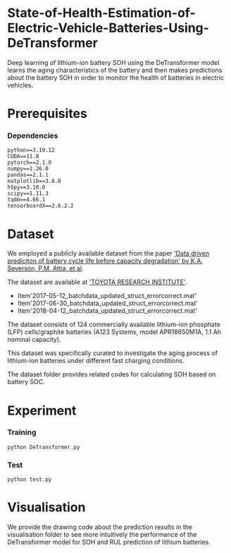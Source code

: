 # State-of-Health-Estimation-of-Electric-Vehicle-Batteries-Using-DeTransformer
Deep learning of lithium-ion battery SOH using the DeTransformer model learns the aging characteristics of the battery and then makes predictions about the battery SOH in order to monitor the health of batteries in electric vehicles.

# Prerequisites
### Dependencies
```
python==3.10.12
CUDA==11.8
pytorch==2.1.0
numpy==1.26.0
pandas==2.1.1
matplotlib==3.8.0
h5py==3.10.0
scipy==1.11.3
tqdm==4.66.1
tensorboardX==2.6.2.2
```


# Dataset  

We employed a publicly available dataset from the paper ['Data driven prediciton of battery cycle life before capacity degradation' by K.A. Severson, P.M. Attia, et al](https://www.nature.com/articles/s41560-019-0356-8). 

The dataset are available at ['TOYOTA RESEARCH INSTITUTE'](https://data.matr.io/1/projects/5c48dd2bc625d700019f3204). 

* Item'2017-05-12_batchdata_updated_struct_errorcorrect.mat'
* Item'2017-06-30_batchdata_updated_struct_errorcorrect.mat'
* Item'2018-04-12_batchdata_updated_struct_errorcorrect.mat'

The dataset consists of 124 commercially available lithium-ion phosphate (LFP) cells/graphite batteries (A123 Systems, model APR18650M1A, 1.1 Ah nominal capacity). 

This dataset was specifically curated to investigate the aging process of lithium-ion batteries under different fast charging conditions.

The dataset folder provides related codes for calculating SOH based on battery SOC.


# Experiment

### Training
```
python DeTransformer.py
```

### Test
```
python test.py
```


# Visualisation
We provide the drawing code about the prediction results in the visualisation folder to see more intuitively the performance of the DeTransformer model for SOH and RUL prediction of lithium batteries.
